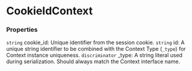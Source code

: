 # CookieIdContext


### Properties
`string` cookie_id: Unique identifier from the session cookie.
`string` id: A unique string identifier to be combined with the Context Type (`_type`) 
for Context instance uniqueness.
`discriminator` _type: A string literal used during serialization. Should always match the Context interface name.


